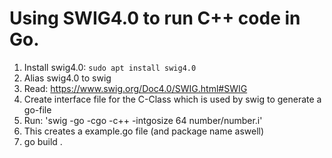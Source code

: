 # Using SWIG4.0 to run C++ code in Go.
1. Install swig4.0: ```sudo apt install swig4.0```
2. Alias swig4.0 to swig
3. Read: https://www.swig.org/Doc4.0/SWIG.html#SWIG
3. Create interface file for the C-Class which is used by swig to generate a go-file
4. Run: 'swig -go -cgo -c++ -intgosize 64 number/number.i'
5. This creates a example.go file (and package name aswell)
6. go build . 

